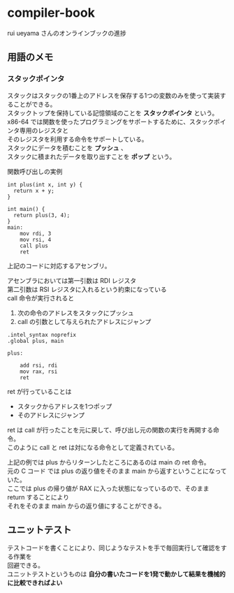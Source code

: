 # compiler-book
rui ueyama さんのオンラインブックの進捗

## 用語のメモ

### スタックポインタ

スタックはスタックの1番上のアドレスを保存する1つの変数のみを使って実装することができる。  
スタックトップを保持している記憶領域のことを __スタックポインタ__ という。  
x86-64 では関数を使ったプログラミングをサポートするために、スタックポインタ専用のレジスタと  
そのレジスタを利用する命令をサポートしている。  
スタックにデータを積むことを __プッシュ__ 、  
スタックに積まれたデータを取り出すことを __ポップ__  という。  

関数呼び出しの実例  

```
int plus(int x, int y) {
  return x + y;
}

int main() {
  return plus(3, 4);
}
main:
	mov rdi, 3
	mov rsi, 4
	call plus
	ret
```

上記のコードに対応するアセンブリ。  

アセンブラにおいては第一引数は RDI レジスタ  
第二引数は RSI レジスタに入れるという約束になっている  
call 命令が実行されると  

1. 次の命令のアドレスをスタックにプッシュ
2. call の引数として与えられたアドレスにジャンプ

```
.intel_syntax noprefix
.global plus, main

plus:

	add rsi, rdi
	mov rax, rsi
	ret
```

ret が行っていることは  

* スタックからアドレスを1つポップ
* そのアドレスにジャンプ

ret は call が行ったことを元に戻して、呼び出し元の関数の実行を再開する命令。  
このように call と ret は対になる命令として定義されている。  

上記の例では plus からリターンしたところにあるのは main の ret 命令。  
元の C コード では plus の返り値をそのまま main から返すということになっていた。  
ここでは plus の帰り値が RAX に入った状態になっているので、そのまま return することにより  
それをそのまま main からの返り値にすることができる。  


## ユニットテスト

テストコードを書くことにより、同じようなテストを手で毎回実行して確認をする作業を  
回避できる。  
ユニットテストというものは __自分の書いたコードを1発で動かして結果を機械的に比較できればよい__  

